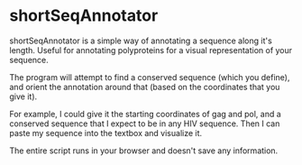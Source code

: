 # shortSeqAnnotator
shortSeqAnnotator is a simple way of annotating a sequence along it's length. Useful for annotating polyproteins for a visual representation of your sequence.

The program will attempt to find a conserved sequence (which you define), and orient the annotation around that (based on the coordinates that you give it).

For example, I could give it the starting coordinates of gag and pol, and a conserved sequence that I expect to be in any HIV sequence. Then I can paste my sequence into the textbox and visualize it.

The entire script runs in your browser and doesn't save any information.